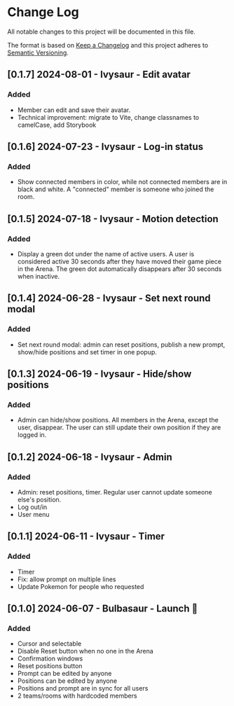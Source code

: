 # Change Log

All notable changes to this project will be documented in this file.

The format is based on [Keep a Changelog](http://keepachangelog.com/)
and this project adheres to [Semantic Versioning](http://semver.org/).

## [0.1.7] 2024-08-01 - Ivysaur - Edit avatar

### Added

- Member can edit and save their avatar.
- Technical improvement: migrate to Vite, change classnames to camelCase, add Storybook

## [0.1.6] 2024-07-23 - Ivysaur - Log-in status

### Added

- Show connected members in color, while not connected members are in black and white. A "connected" member is someone who joined the room.

## [0.1.5] 2024-07-18 - Ivysaur - Motion detection

### Added

- Display a green dot under the name of active users. A user is considered active 30 seconds after they have moved their game piece in the Arena. The green dot automatically disappears after 30 seconds when inactive.

## [0.1.4] 2024-06-28 - Ivysaur - Set next round modal

### Added

- Set next round modal: admin can reset positions, publish a new prompt, show/hide positions and set timer in one popup.

## [0.1.3] 2024-06-19 - Ivysaur - Hide/show positions

### Added

- Admin can hide/show positions. All members in the Arena, except the user, disappear. The user can still update their own position if they are logged in.

## [0.1.2] 2024-06-18 - Ivysaur - Admin

### Added

- Admin: reset positions, timer. Regular user cannot update someone else's position.
- Log out/in
- User menu

## [0.1.1] 2024-06-11 - Ivysaur - Timer

### Added

- Timer
- Fix: allow prompt on multiple lines
- Update Pokemon for people who requested

## [0.1.0] 2024-06-07 - Bulbasaur - Launch :rocket:

### Added

- Cursor and selectable
- Disable Reset button when no one in the Arena
- Confirmation windows
- Reset positions button
- Prompt can be edited by anyone
- Positions can be edited by anyone
- Positions and prompt are in sync for all users
- 2 teams/rooms with hardcoded members
